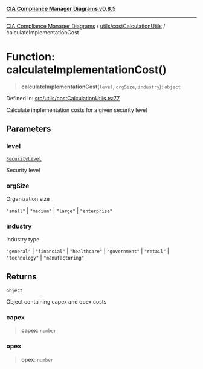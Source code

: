 [**CIA Compliance Manager Diagrams v0.8.5**](../../../README.md)

***

[CIA Compliance Manager Diagrams](../../../modules.md) / [utils/costCalculationUtils](../README.md) / calculateImplementationCost

# Function: calculateImplementationCost()

> **calculateImplementationCost**(`level`, `orgSize`, `industry`): `object`

Defined in: [src/utils/costCalculationUtils.ts:77](https://github.com/Hack23/cia-compliance-manager/blob/3ae0301247f765ba03c8c0fe645db4718bb8af76/src/utils/costCalculationUtils.ts#L77)

Calculate implementation costs for a given security level

## Parameters

### level

[`SecurityLevel`](../../../types/cia/type-aliases/SecurityLevel.md)

Security level

### orgSize

Organization size

`"small"` | `"medium"` | `"large"` | `"enterprise"`

### industry

Industry type

`"general"` | `"financial"` | `"healthcare"` | `"government"` | `"retail"` | `"technology"` | `"manufacturing"`

## Returns

`object`

Object containing capex and opex costs

### capex

> **capex**: `number`

### opex

> **opex**: `number`
